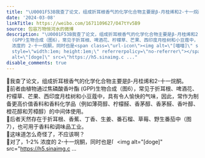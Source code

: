 ```yaml
---
title: "\U0001F53B我查了论文，组成折耳根香气的化学化合物主要是β-月桂烯和2-十一烷酮。\U0001F53B前者由植物通过焦磷酸香叶酯 (GPP)生物合成（图6），常见于折耳根、啤酒花、柠檬..."
date: '2024-03-08'
linkTitle: https://weibo.com/1671109627/O47tYv5B9
source: 包容万物恒河水的微博
description: "\U0001F53B我查了论文，组成折耳根香气的化学化合物主要是β-月桂烯和2-十一烷酮。<br>\U0001F53B前者由植物通过焦磷酸香叶酯
  (GPP)生物合成（图6），常见于折耳根、啤酒花、柠檬草、芒果、西印度月桂树和小豆蔻中，具有令人愉快的气味，因此，常作为制备更高价值香料和香料化学品（例如薄荷醇、柠檬醛、香茅醇、香茅醛、香叶醇、橙花醇和芳樟醇）的中间体使用。<br>\U0001F53B后者天然存在于折耳根、香蕉、丁香、生姜、番石榴、草莓、野生番茄中（图7），也可用于香料和调味品工业。<br>\U0001F53B这味道怎么奇怪了，不应该啊？<br>\U0001F53B对了，1-2%
  浓度的 2-十一烷酮，同时也是<span class=\"url-icon\"><img alt=\"[喵喵]\" src=\"https://h5.sinaimg.cn/m/emoticon/icon/others/d_miao-c1b3d563bd.png\"
  style=\"width:1em; height:1em;\" referrerpolicy=\"no-referrer\"></span><span class=\"url-icon\"><img
  alt=\"[doge]\" src=\"https://h5.sinaimg.c ..."
disable_comments: true
---
```

🔻我查了论文，组成折耳根香气的化学化合物主要是β-月桂烯和2-十一烷酮。<br>🔻前者由植物通过焦磷酸香叶酯 (GPP)生物合成（图6），常见于折耳根、啤酒花、柠檬草、芒果、西印度月桂树和小豆蔻中，具有令人愉快的气味，因此，常作为制备更高价值香料和香料化学品（例如薄荷醇、柠檬醛、香茅醇、香茅醛、香叶醇、橙花醇和芳樟醇）的中间体使用。<br>🔻后者天然存在于折耳根、香蕉、丁香、生姜、番石榴、草莓、野生番茄中（图7），也可用于香料和调味品工业。<br>🔻这味道怎么奇怪了，不应该啊？<br>🔻对了，1-2% 浓度的 2-十一烷酮，同时也是<span class="url-icon"><img alt="[喵喵]" src="https://h5.sinaimg.cn/m/emoticon/icon/others/d_miao-c1b3d563bd.png" style="width:1em; height:1em;" referrerpolicy="no-referrer"></span><span class="url-icon"><img alt="[doge]" src="https://h5.sinaimg.c ...